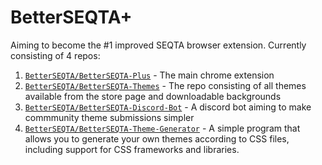 # BetterSEQTA+

Aiming to become the #1 improved SEQTA browser extension. Currently consisting of 4 repos:

1. [`BetterSEQTA/BetterSEQTA-Plus`](https://github.com/BetterSEQTA/BetterSEQTA-Plus) - The main chrome extension
2. [`BetterSEQTA/BetterSEQTA-Themes`](https://github.com/BetterSEQTA/BetterSEQTA-Themes) - The repo consisting of all themes available from the store page and downloadable backgrounds
3. [`BetterSEQTA/BetterSEQTA-Discord-Bot`](https://github.com/BetterSEQTA/BetterSEQTA-Discord-Bot) - A discord bot aiming to make commmunity theme submissions simpler
4. [`BetterSEQTA/BetterSEQTA-Theme-Generator`](https://github.com/BetterSEQTA/BetterSEQTA-Theme-Generator) - A simple program that allows you to generate your own themes according to CSS files, including support for CSS frameworks and libraries.
